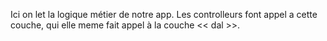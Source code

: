 Ici on let la logique métier de notre app. Les controlleurs font appel
a cette couche, qui elle meme fait appel à la couche << dal >>.
